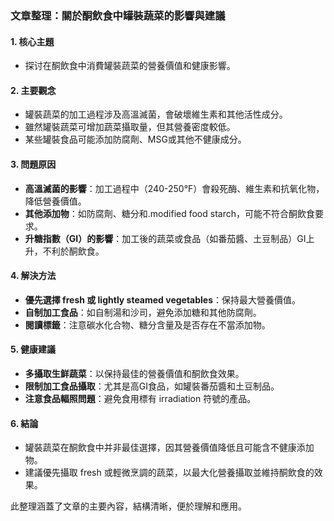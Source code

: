 ### 文章整理：關於酮飲食中罐裝蔬菜的影響與建議

#### 1. 核心主題
- 探讨在酮飲食中消費罐裝蔬菜的營養價值和健康影響。

#### 2. 主要觀念
   - 罐裝蔬菜的加工過程涉及高溫滅菌，會破壞維生素和其他活性成分。
   - 雖然罐裝蔬菜可增加蔬菜攝取量，但其營養密度較低。
   - 某些罐裝食品可能添加防腐劑、MSG或其他不健康成分。

#### 3. 問題原因
   - **高溫滅菌的影響**：加工過程中（240-250°F）會殺死酶、維生素和抗氧化物，降低營養價值。
   - **其他添加物**：如防腐劑、糖分和.modified food starch，可能不符合酮飲食要求。
   - **升糖指數（GI）的影響**：加工後的蔬菜或食品（如番茄醬、土豆制品）GI上升，不利於酮飲食。

#### 4. 解決方法
   - **優先選擇 fresh 或 lightly steamed vegetables**：保持最大營養價值。
   - **自制加工食品**：如自制湯和沙司，避免添加糖和其他防腐劑。
   - **閱讀標籤**：注意碳水化合物、糖分含量及是否存在不當添加物。

#### 5. 健康建議
   - **多攝取生鲜蔬菜**：以保持最佳的營養價值和酮飲食效果。
   - **限制加工食品攝取**：尤其是高GI食品，如罐裝番茄醬和土豆制品。
   - **注意食品輻照問題**：避免食用標有 irradiation 符號的產品。

#### 6. 結論
   - 罐裝蔬菜在酮飲食中并非最佳選擇，因其營養價值降低且可能含不健康添加物。
   - 建議優先攝取 fresh 或輕微烹調的蔬菜，以最大化營養攝取並維持酮飲食的效果。

此整理涵蓋了文章的主要內容，結構清晰，便於理解和應用。